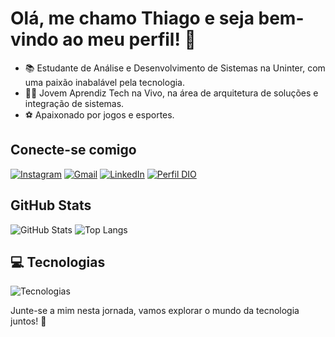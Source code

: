 # Olá, me chamo Thiago e seja bem-vindo ao meu perfil! 👋

- 📚 Estudante de Análise e Desenvolvimento de Sistemas na Uninter, com uma paixão inabalável pela tecnologia.
- 👨‍💻 Jovem Aprendiz Tech na Vivo, na área de arquitetura de soluções e integração de sistemas.
- ⚽ Apaixonado por jogos e esportes.

## Conecte-se comigo

[![Instagram](https://img.shields.io/badge/-Instagram-%23E4405F?style=for-the-badge&logo=instagram&logoColor=white)](seu-link-do-instagram-aqui)
[![Gmail](https://img.shields.io/badge/-Gmail-%23333?style=for-the-badge&logo=gmail&logoColor=white)](mailto:th0608thiago@gmail.com)
[![LinkedIn](https://img.shields.io/badge/-LinkedIn-%230077B5?style=for-the-badge&logo=linkedin&logoColor=white)](https://www.linkedin.com/in/thiago-henrique-3aa5aa257/)
[![Perfil DIO](https://img.shields.io/badge/-Meu%20Perfil%20na%20DIO-30A3DC?style=for-the-badge)](https://web.dio.me/users/th0608thiago?tab=skills)

## GitHub Stats

![GitHub Stats](https://github-readme-stats.vercel.app/api?username=Thigas0608&show_icons=true&theme=dark&include_all_commits=true&count_private=true)
![Top Langs](https://github-readme-stats.vercel.app/api/top-langs/?username=Thigas0608&layout=compact&langs_count=7&theme=dark)

## 💻 Tecnologias

![Tecnologias](https://skills.thijs.gg/icons?i=java,javascript,typescript,python,css,html,react,c)

Junte-se a mim nesta jornada, vamos explorar o mundo da tecnologia juntos! 🌟


